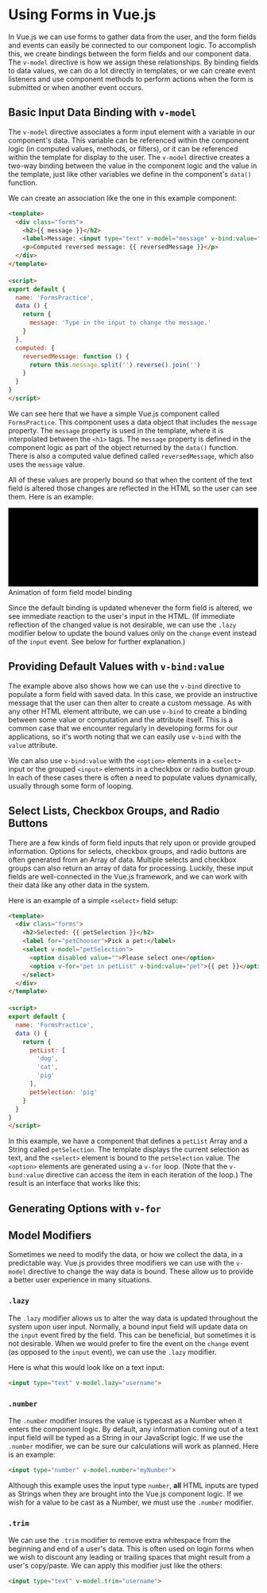 # Using Forms in Vue.js

In Vue.js we can use forms to gather data from the user, and the form fields and events can easily be connected to our component logic. To accomplish this, we create bindings between the form fields and our component data. The `v-model` directive is how we assign these relationships. By binding fields to data values, we can do a lot directly in templates, or we can create event listeners and use component methods to perform actions when the form is submitted or when another event occurs.

## Basic Input Data Binding with `v-model`
The `v-model` directive associates a form input element with a variable in our component's data. This variable can be referenced within the component logic (in computed values, methods, or filters), or it can be referenced within the template for display to the user. The `v-model` directive creates a two-way binding between the value in the component logic and the value in the template, just like other variables we define in the component's `data()` function.

We can create an association like the one in this example component:

```html
<template>
  <div class="forms">
    <h2>{{ message }}</h2>
    <label>Message: <input type="text" v-model="message" v-bind:value="message"></label>
    <p>Computed reversed message: {{ reversedMessage }}</p>
  </div>
</template>

<script>
export default {
  name: 'FormsPractice',
  data () {
    return {
      message: 'Type in the input to change the message.'
    }
  },
  computed: {
    reversedMessage: function () {
      return this.message.split('').reverse().join('')
    }
  }
}
</script>
```
We can see here that we have a simple Vue.js component called `FormsPractice`. This component uses a data object that includes the `message` property. The `message` property is used in the template, where it is interpolated between the `<h1>` tags. The `message` property is defined in the component logic as part of the object returned by the `data()` function. There is also a computed value defined called `reversedMessage`, which also uses the `message` value. 

All of these values are properly bound so that when the content of the text field is altered those changes are reflected in the HTML so the user can see them. Here is an example:

![Animation of form field model binding](/img/form-model-bind1.gif)
<br>Animation of form field model binding

Since the default binding is updated whenever the form field is altered, we see immediate reaction to the user's input in the HTML. (If immediate reflection of the changed value is not desirable, we can use the `.lazy` modifier below to update the bound values only on the `change` event instead of the `input` event. See below for further explanation.)

## Providing Default Values with `v-bind:value`
The example above also shows how we can use the `v-bind` directive to populate a form field with saved data. In this case, we provide an instructive message that the user can then alter to create a custom message. As with any other HTML element attribute, we can use `v-bind` to create a binding between some value or computation and the attribute itself. This is a common case that we encounter regularly in developing forms for our applications, so it's worth noting that we can easily use `v-bind` with the `value` attribute.

We can also use `v-bind:value` with the `<option>` elements in a `<select>` input or the grouped `<input>` elements in a checkbox or radio button group. In each of these cases there is often a need to populate values dynamically, usually through some form of looping.

## Select Lists, Checkbox Groups, and Radio Buttons
There are a few kinds of form field inputs that rely upon or provide grouped information. Options for selects, checkbox groups, and radio buttons are often generated from an Array of data. Multiple selects and checkbox groups can also return an array of data for processing. Luckily, these input fields are well-connected in the Vue.js framework, and we can work with their data like any other data in the system.

Here is an example of a simple `<select>` field setup:

```html
<template>
  <div class="forms">
    <h2>Selected: {{ petSelection }}</h2>
    <label for="petChooser">Pick a pet:</label>
    <select v-model="petSelection">
      <option disabled value="">Please select one</option>
      <option v-for="pet in petList" v-bind:value="pet">{{ pet }}</option>
    </select>
  </div>
</template>

<script>
export default {
  name: 'FormsPractice',
  data () {
    return {
      petList: [
        'dog',
        'cat',
        'pig'
      ],
      petSelection: 'pig'
    }
  }
}
</script>
```
In this example, we have a component that defines a `petList` Array and a String called `petSelection`. The template displays the current selection as text, and the `<select>` element is bound to the `petSelection` value. The `<option>` elements are generated using a `v-for` loop. (Note that the `v-bind:value` directive can access the item in each iteration of the loop.) The result is an interface that works like this:



## Generating Options with `v-for`

## Model Modifiers
Sometimes we need to modify the data, or how we collect the data, in a predictable way. Vue.js provides three modifiers we can use with the `v-model` directive to change the way data is bound. These allow us to provide a better user experience in many situations. 

### `.lazy`
The `.lazy` modifier allows us to alter the way data is updated throughout the system upon user input. Normally, a bound input field will update data on the `input` event fired by the field. This can be beneficial, but sometimes it is not desirable. When we would prefer to fire the event on the `change` event (as opposed to the `input` event), we can use the `.lazy` modifier. 

Here is what this would look like on a text input:

```html
<input type="text" v-model.lazy="username">
```

### `.number`
The `.number` modifier insures the value is typecast as a Number when it enters the component logic. By default, any information coming out of a text input field will be typed as a String in our JavaScript logic. If we use the `.number` modifier, we can be sure our calculations will work as planned. Here is an example:

```html
<input type="number" v-model.number="myNumber">
```

Although this example uses the input type `number`, **all** HTML inputs are typed as Strings when they are brought into the Vue.js component logic. If we wish for a value to be cast as a Number, we must use the `.number` modifier.

### `.trim`
We can use the `.trim` modifier to remove extra whitespace from the beginning and end of a user's data. This is often used on login forms when we wish to discount any leading or trailing spaces that might result from a user's copy/paste. We can apply this modifier just like the others:

```html
<input type="text" v-model.trim="username">
```



